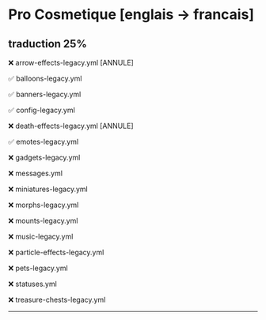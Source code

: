 # Pro Cosmetique [englais -> francais] 

## traduction 25%

❌ arrow-effects-legacy.yml  [ANNULE]

✅ balloons-legacy.yml

✅ banners-legacy.yml

✅ config-legacy.yml

❌ death-effects-legacy.yml  [ANNULE] 

✅ emotes-legacy.yml

❌ gadgets-legacy.yml

❌ messages.yml

❌ miniatures-legacy.yml

❌ morphs-legacy.yml

❌ mounts-legacy.yml

❌ music-legacy.yml

❌ particle-effects-legacy.yml

❌ pets-legacy.yml

❌ statuses.yml

❌ treasure-chests-legacy.yml
___
